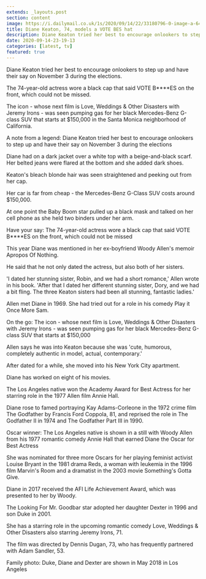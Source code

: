 ```yaml
---
extends: _layouts.post
section: content
image: https://i.dailymail.co.uk/1s/2020/09/14/22/33180796-0-image-a-64_1600120570728.jpg 
title: Diane Keaton, 74, models a VOTE BES hat 
description: Diane Keaton tried her best to encourage onlookers to step up and have their say on November 3 during the elections. The 74-year-old actress wore a black cap that said VOTE BES. 
date: 2020-09-14-23-19-13 
categories: [latest, tv] 
featured: true 
--- 
```

Diane Keaton tried her best to encourage onlookers to step up and have their say on November 3 during the elections.

The 74-year-old actress wore a black cap that said VOTE B****ES on the front, which could not be missed.

The icon - whose next film is Love, Weddings & Other Disasters with Jeremy Irons - was seen pumping gas for her black Mercedes-Benz G-class SUV that starts at $150,000 in the Santa Monica neighborhood of California.

A note from a legend: Diane Keaton tried her best to encourage onlookers to step up and have their say on November 3 during the elections

Diane had on a dark jacket over a white top with a beige-and-black scarf. Her belted jeans were flared at the bottom and she added dark shoes. 

Keaton's bleach blonde hair was seen straightened and peeking out from her cap. 

Her car is far from cheap - the Mercedes-Benz G-Class SUV costs around $150,000. 

At one point the Baby Boom star pulled up a black mask and talked on her cell phone as she held two binders under her arm. 

Have your say: The 74-year-old actress wore a black cap that said VOTE B****ES on the front, which could not be missed

This year Diane was mentioned in her ex-boyfriend Woody Allen's memoir Apropos Of Nothing.

He said that he not only dated the actress, but also both of her sisters. 

'I dated her stunning sister, Robin, and we had a short romance,' Allen wrote in his book. 'After that I dated her different stunning sister, Dory, and we had a bit fling. The three Keaton sisters had been all stunning, fantastic ladies.'

Allen met Diane in 1969. She had tried out for a role in his comedy Play it Once More Sam.

On the go: The icon - whose next film is Love, Weddings & Other Disasters with Jeremy Irons - was seen pumping gas for her black Mercedes-Benz G-class SUV that starts at $150,000

Allen says he was into Keaton because she was 'cute, humorous, completely authentic in model, actual, contemporary.' 

After dated for a while, she moved into his New York City apartment.

Diane has worked on eight of his movies. 

The Los Angeles native won the Academy Award for Best Actress for her starring role in the 1977 Allen film Annie Hall. 

Diane rose to famed portraying Kay Adams-Corleone in the 1972 crime film The Godfather by Francis Ford Coppola, 81, and reprised the role in The Godfather II in 1974 and The Godfather Part III in 1990.

Oscar winner: The Los Angeles native is shown in a still with Woody Allen from his 1977 romantic comedy Annie Hall that earned Diane the Oscar for Best Actress

She was nominated for three more Oscars for her playing feminist activist Louise Bryant in the 1981 drama Reds, a woman with leukemia in the 1996 film Marvin's Room and a dramatist in the 2003 movie Something's Gotta Give.

Diane in 2017 received the AFI Life Achievement Award, which was presented to her by Woody.

The Looking For Mr. Goodbar star adopted her daughter Dexter in 1996 and son Duke in 2001.

She has a starring role in the upcoming romantic comedy Love, Weddings & Other Disasters also starring Jeremy Irons, 71.

The film was directed by Dennis Dugan, 73, who has frequently partnered with Adam Sandler, 53.

Family photo: Duke, Diane and Dexter are shown in May 2018 in Los Angeles

